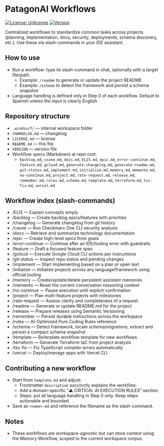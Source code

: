 # PatagonAI Workflows

[![License: Unlicense](https://img.shields.io/badge/license-Unlicense-blue.svg)](https://unlicense.org/)
[![Version](https://img.shields.io/badge/version-v0.1.0--alpha.2-blue.svg)]()

Centralized workflows to standardize common tasks across projects (planning, implementation, docs, security, deployments, schema discovery, etc.). Use these via slash-commands in your IDE assistant.

## How to use

- Run a workflow: type its slash-command in chat, optionally with a target file/path.
  - Example: `/readme` to generate or update the project README
  - Example: `/schema` to detect the framework and persist a schema snapshot
- Language handling is defined only in Step 0 of each workflow. Default to Spanish unless the input is clearly English.

## Repository structure

- `.windsurf/` — internal workspace folder
- `CHANGELOG.md` — changelog
- `LICENSE.md` — license
- `README.md` — this file
- `VERSION` — version file
- Workflow specs (Markdown) at repo root:
  - `backlog.md`, `cxone.md`, `docs.md`, `ELI5.md`, `epic.md`, `error-continue.md`, `feature.md`, `gcloud.md`, `generate-changelog.md`, `generate-readme.md`, `git-status.md`, `implement.md`, `initialize.md`, `memory.md`, `memento.md`, `no-continue.md`, `project.md`, `rate-request.md`, `release.md`, `remember.md`, `rules.md`, `schema.md`, `template.md`, `terraform.md`, `tsc-fix.md`, `vercel.md`

## Workflow index (slash-commands)

- /ELI5 — Explain concepts simply
- /backlog — Create backlog epics/features with priorities
- /changelog — Generate changelog from git history
- /cxone — Run Checkmarx One CLI security analysis
- /docs — Retrieve and summarize technology documentation
- /epic — Create high-level epics from goals
- /error-continue — Continue after an IDE/tooling error with guardrails
- /feature — Draft a focused feature spec
- /gcloud — Execute Google Cloud CLI actions per instructions
- /git-status — Inspect repo status and pending changes
- /implement — Start implementing based on a plan or open text
- /initialize — Initialize projects across any language/framework using official tooling
- /memory — Create/update/delete persistent assistant memories
- /memento — Reset the current conversation reasoning context
- /no-continue — Pause execution until explicit confirmation
- /project — Plan multi-feature projects with milestones
- /rate-request — Assess clarity and completeness of a request
- /readme — Generate or update README.md for the project
- /release — Prepare releases using Semantic Versioning
- /remember — Persist durable instructions across the workspace
- /rules — AI-Optimized Pure Coding Rules reference
- /schema — Detect framework, locate schema/migrations, extract and persist a compact schema snapshot
- /template — Boilerplate workflow template for new workflows
- /terraform — Generate Terraform IaC from project analysis
- /tsc-fix — Fix TypeScript compiler errors automatically
- /vercel — Deploy/manage apps with Vercel CLI

## Contributing a new workflow

- Start from `template.md` and adjust:
  - Frontmatter `description` succinctly explains the workflow.
  - Add a domain-specific “⚠️ CRITICAL AI EXECUTION RULES” section.
  - Steps: put all language handling in Step 0 only. Keep steps actionable and bounded.
- Save as `<name>.md` and reference the filename as the slash-command.

## Notes

- These workflows are workspace-agnostic but can store context using the Memory Workflow, scoped to the current workspace corpus.
